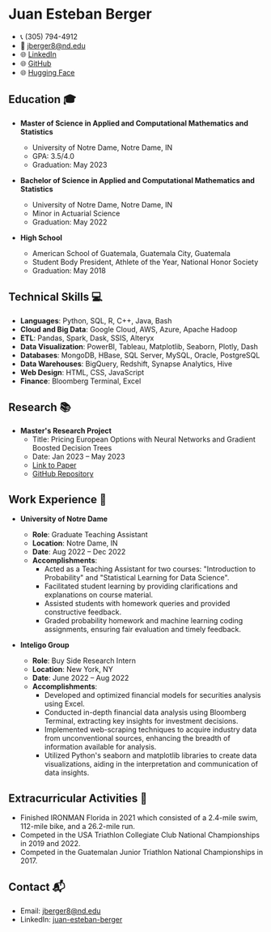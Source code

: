# Juan Esteban Berger

- 📞 (305) 794-4912
- 📧 [jberger8@nd.edu](mailto:jberger8@nd.edu)
- 🌐 [LinkedIn](https://linkedin.com/in/juan-esteban-berger)
- 🌐 [GitHub](https://github.com/juan-esteban-berger)
- 🌐 [Hugging Face](https://huggingface.co/juan-esteban-berger)

## Education 🎓

- **Master of Science in Applied and Computational Mathematics and Statistics**
  - University of Notre Dame, Notre Dame, IN
  - GPA: 3.5/4.0
  - Graduation: May 2023

- **Bachelor of Science in Applied and Computational Mathematics and Statistics**
  - University of Notre Dame, Notre Dame, IN
  - Minor in Actuarial Science
  - Graduation: May 2022

- **High School**
  - American School of Guatemala, Guatemala City, Guatemala
  - Student Body President, Athlete of the Year, National Honor Society
  - Graduation: May 2018

## Technical Skills 💻

- **Languages**: Python, SQL, R, C++, Java, Bash
- **Cloud and Big Data**: Google Cloud, AWS, Azure, Apache Hadoop
- **ETL**: Pandas, Spark, Dask, SSIS, Alteryx
- **Data Visualization**: PowerBI, Tableau, Matplotlib, Seaborn, Plotly, Dash
- **Databases**: MongoDB, HBase, SQL Server, MySQL, Oracle, PostgreSQL
- **Data Warehouses**: BigQuery, Redshift, Synapse Analytics, Hive
- **Web Design**: HTML, CSS, JavaScript
- **Finance**: Bloomberg Terminal, Excel

## Research 📚

- **Master's Research Project**
  - Title: Pricing European Options with Neural Networks and Gradient Boosted Decision Trees
  - Date: Jan 2023 – May 2023
  - [Link to Paper](https://arxiv.org/submit/4984648/view)
  - [GitHub Repository](https://github.com/juan-esteban-berger/research-project)

## Work Experience 💼

- **University of Notre Dame**
  - **Role**: Graduate Teaching Assistant
  - **Location**: Notre Dame, IN
  - **Date**: Aug 2022 – Dec 2022
  - **Accomplishments**:
    - Acted as a Teaching Assistant for two courses: "Introduction to Probability" and "Statistical Learning for Data Science".
    - Facilitated student learning by providing clarifications and explanations on course material.
    - Assisted students with homework queries and provided constructive feedback.
    - Graded probability homework and machine learning coding assignments, ensuring fair evaluation and timely feedback.

- **Inteligo Group**
  - **Role**: Buy Side Research Intern
  - **Location**: New York, NY
  - **Date**: June 2022 – Aug 2022
  - **Accomplishments**:
    - Developed and optimized financial models for securities analysis using Excel.
    - Conducted in-depth financial data analysis using Bloomberg Terminal, extracting key insights for investment decisions.
    - Implemented web-scraping techniques to acquire industry data from unconventional sources, enhancing the breadth of information available for analysis.
    - Utilized Python's seaborn and matplotlib libraries to create data visualizations, aiding in the interpretation and communication of data insights.

## Extracurricular Activities 🏅

- Finished IRONMAN Florida in 2021 which consisted of a 2.4-mile swim, 112-mile bike, and a 26.2-mile run.
- Competed in the USA Triathlon Collegiate Club National Championships in 2019 and 2022.
- Competed in the Guatemalan Junior Triathlon National Championships in 2017.

## Contact 📬

- Email: [jberger8@nd.edu](mailto:jberger8@nd.edu)
- LinkedIn: [juan-esteban-berger](https://linkedin.com/in/juan-esteban-berger)

